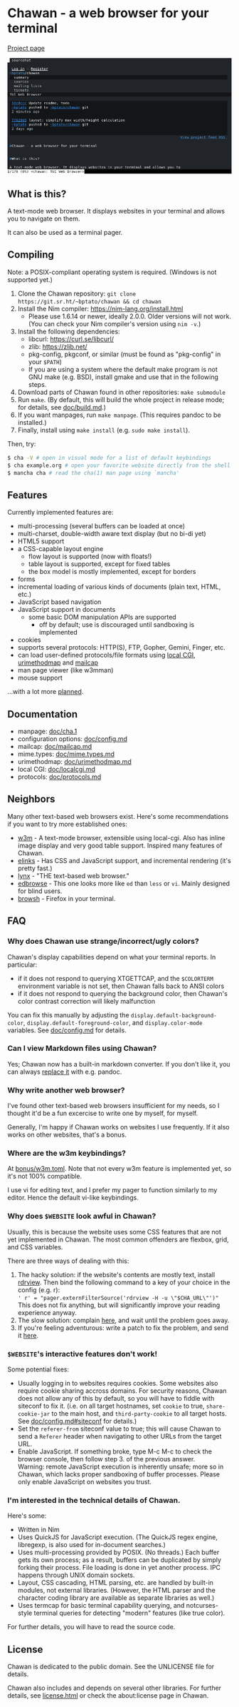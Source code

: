 # Chawan - a web browser for your terminal

[Project page](https://sr.ht/~bptato/chawan)

![Screenshot of Chawan displaying its SourceHut page](doc/showcase.png)

## What is this?

A text-mode web browser. It displays websites in your terminal and allows
you to navigate on them.

It can also be used as a terminal pager.

## Compiling

Note: a POSIX-compliant operating system is required. (Windows is not
supported yet.)

1. Clone the Chawan repository:
   `git clone https://git.sr.ht/~bptato/chawan && cd chawan`
2. Install the Nim compiler: <https://nim-lang.org/install.html>
	* Please use 1.6.14 or newer, ideally 2.0.0. Older versions will
	  not work. (You can check your Nim compiler's version using `nim -v`.)
3. Install the following dependencies:
	* libcurl: <https://curl.se/libcurl/>
	* zlib: <https://zlib.net/>
	* pkg-config, pkgconf, or similar (must be found as "pkg-config"
	  in your `$PATH`)
	* If you are using a system where the default make program is not
          GNU make (e.g. BSD), install gmake and use that in the following
	  steps.
4. Download parts of Chawan found in other repositories: `make submodule`
5. Run `make`. (By default, this will build the whole project in release mode;
   for details, see [doc/build.md](doc/build.md).)
6. If you want manpages, run `make manpage`. (This requires pandoc to be
   installed.)
7. Finally, install using `make install` (e.g. `sudo make install`).

Then, try:

```bash
$ cha -V # open in visual mode for a list of default keybindings
$ cha example.org # open your favorite website directly from the shell
$ mancha cha # read the cha(1) man page using `mancha'
```

## Features

Currently implemented features are:

* multi-processing (several buffers can be loaded at once)
* multi-charset, double-width aware text display (but no bi-di yet)
* HTML5 support
* a CSS-capable layout engine
	* flow layout is supported (now with floats!)
	* table layout is supported, except for fixed tables
	* the box model is mostly implemented, except for borders
* forms
* incremental loading of various kinds of documents (plain text, HTML, etc.)
* JavaScript based navigation
* JavaScript support in documents
	* some basic DOM manipulation APIs are supported
        * off by default; use is discouraged until sandboxing is implemented
* cookies
* supports several protocols: HTTP(S), FTP, Gopher, Gemini, Finger, etc.
* can load user-defined protocols/file formats using [local CGI](doc/localcgi.md),
  [urimethodmap](doc/urimethodmap.md) and [mailcap](doc/mailcap.md)
* man page viewer (like w3mman)
* mouse support

...with a lot more [planned](todo).

## Documentation

* manpage: [doc/cha.1](doc/cha.1)
* configuration options: [doc/config.md](doc/config.md)
* mailcap: [doc/mailcap.md](doc/mailcap.md)
* mime.types: [doc/mime.types.md](doc/mime.types.md)
* urimethodmap: [doc/urimethodmap.md](doc/urimethodmap.md)
* local CGI: [doc/localcgi.md](doc/localcgi.md)
* protocols: [doc/protocols.md](doc/protocols.md)

## Neighbors

Many other text-based web browsers exist. Here's some recommendations if you
want to try more established ones:

* [w3m](https://github.com/tats/w3m) - A text-mode browser, extensible using
  local-cgi. Also has inline image display and very good table support.
  Inspired many features of Chawan.
* [elinks](https://github.com/rkd77/elinks) - Has CSS and JavaScript support,
  and incremental rendering (it's pretty fast.)
* [lynx](https://lynx.invisible-island.net/) - "THE text-based web browser."
* [edbrowse](http://edbrowse.org/) - This one looks more like `ed` than
  `less` or `vi`. Mainly designed for blind users.
* [browsh](https://www.brow.sh/) - Firefox in your terminal.

## FAQ

### Why does Chawan use strange/incorrect/ugly colors?

Chawan's display capabilities depend on what your terminal reports. In
particular:

* if it does not respond to querying XTGETTCAP, and the `$COLORTERM` environment
  variable is not set, then Chawan falls back to ANSI colors
* if it does not respond to querying the background color, then Chawan's color
  contrast correction will likely malfunction

You can fix this manually by adjusting the `display.default-background-color`,
`display.default-foreground-color`, and `display.color-mode` variables. See
[doc/config.md](doc/config.md) for details.

### Can I view Markdown files using Chawan?

Yes; Chawan now has a built-in markdown converter. If you don't like it, you
can always [replace it](doc/mailcap.md) with e.g. pandoc.

### Why write another web browser?

I've found other text-based web browsers insufficient for my needs, so
I thought it'd be a fun excercise to write one by myself, for myself.

Generally, I'm happy if Chawan works on websites I use frequently. If it
also works on other websites, that's a bonus.

### Where are the w3m keybindings?

At [bonus/w3m.toml](bonus/w3m.toml). Note that not every w3m feature is
implemented yet, so it's not 100% compatible.

I use vi for editing text, and I prefer my pager to function similarly to
my editor. Hence the default vi-like keybindings.

### Why does `$WEBSITE` look awful in Chawan?

Usually, this is because the website uses some CSS features that are not yet
implemented in Chawan. The most common offenders are flexbox, grid, and CSS
variables.

There are three ways of dealing with this:

1. The hacky solution: if the website's contents are mostly text, install
   [rdrview](https://github.com/eafer/rdrview). Then bind the following command
   to a key of your choice in the config (e.g. <space> r):<br>
   `' r' = "pager.externFilterSource('rdrview -H -u \"$CHA_URL\"')"`<br>
   This does not fix anything, but will significantly improve your reading
   experience anyway.
2. The slow solution: complain [here](https://todo.sr.ht/~bptato/chawan),
   and wait until the problem goes away.
3. If you're feeling adventurous: write a patch to fix the problem, and send it
   [here](https://lists.sr.ht/~bptato/chawan-devel).

### `$WEBSITE`'s interactive features don't work!

Some potential fixes:

* Usually logging in to websites requires cookies. Some websites also require
  cookie sharing accross domains. For security reasons, Chawan does not allow
  any of this by default, so you will have to fiddle with siteconf to fix
  it. (i.e. on all target hostnames, set `cookie` to true, `share-cookie-jar`
  to the main host, and `third-party-cookie` to all target hosts. See
  [doc/config.md#siteconf](doc/config.md#siteconf) for details.)
* Set the `referer-from` siteconf value to true; this will cause Chawan to send
  a `Referer` header when navigating to other URLs from the target URL.
* Enable JavaScript. If something broke, type M-c M-c to check the browser
  console, then follow step 3. of the previous answer.<br>
  Warning: remote JavaScript execution is inherently unsafe; more so in Chawan,
  which lacks proper sandboxing of buffer processes. Please only enable
  JavaScript on websites you trust.

### I'm interested in the technical details of Chawan.

Here's some:

* Written in Nim
* Uses QuickJS for JavaScript execution. (The QuickJS regex engine, libregexp,
  is also used for in-document searches.)
* Uses multi-processing provided by POSIX. (No threads.) Each buffer gets
  its own process; as a result, buffers can be duplicated by simply forking
  their process. File loading is done in yet another process. IPC happens
  through UNIX domain sockets.
* Layout, CSS cascading, HTML parsing, etc. are handled by built-in modules, not
  external libraries. (However, the HTML parser and the character coding library
  are available as separate libraries as well.)
* Uses termcap for basic terminal capability querying, and notcurses-style
  terminal queries for detecting "modern" features (like true color).

For further details, you will have to read the source code.

## License

Chawan is dedicated to the public domain. See the UNLICENSE file for details.

Chawan also includes and depends on several other libraries. For further
details, see [license.html](res/license.html) or check the about:license
page in Chawan.

